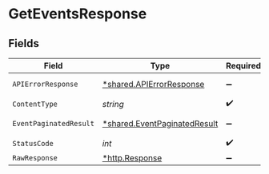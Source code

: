 # GetEventsResponse


## Fields

| Field                                                                       | Type                                                                        | Required                                                                    | Description                                                                 |
| --------------------------------------------------------------------------- | --------------------------------------------------------------------------- | --------------------------------------------------------------------------- | --------------------------------------------------------------------------- |
| `APIErrorResponse`                                                          | [*shared.APIErrorResponse](../../models/shared/apierrorresponse.md)         | :heavy_minus_sign:                                                          | Bad Request                                                                 |
| `ContentType`                                                               | *string*                                                                    | :heavy_check_mark:                                                          | N/A                                                                         |
| `EventPaginatedResult`                                                      | [*shared.EventPaginatedResult](../../models/shared/eventpaginatedresult.md) | :heavy_minus_sign:                                                          | List of events                                                              |
| `StatusCode`                                                                | *int*                                                                       | :heavy_check_mark:                                                          | N/A                                                                         |
| `RawResponse`                                                               | [*http.Response](https://pkg.go.dev/net/http#Response)                      | :heavy_minus_sign:                                                          | N/A                                                                         |